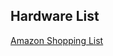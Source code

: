 ## Hardware List
[Amazon Shopping List](https://www.amazon.com/hz/wishlist/ls/FFAQ4AJTO8Y9?ref_=wl_share)

